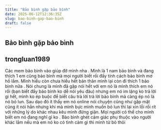 ```yaml
---
title: "Bảo bình gặp bảo bình"
date: 2025-06-12T12:36:35Z
slug: bao-binh-gap-bao-binh
draft: false
---
```


## Bảo bình gặp bảo bình

## trongluan1989

Các mem bảo bình vào giúp đỡ mình nha  . Mình là 1 nam bảo bình và đang thích 1 em cũng bảo bình mà mọi người biết rồi đấy tính cách bảo bình mơ hồ lắm. Mình hiểu còn chưa hiểu hết bản thân mình lại còn đi thích 1 bảo bình nữa  . Nói chung là mình đã gặp nói hết với em nó là mình thích em nó rồi (bạn biết đấy bảo bình ko dễ nói yêu đâu) nhưng em nó im lặng ko trả lời gì hết, mình ko ép buộc để biết câu trả lời trả lời bảo bình mà càng ép nó là nó bỏ lun. Sau dạo đó ít thấy em nó online nói chuyện cũng như gặp mặt cũng ít nói hẳn nhưng khi mà mình bực mình muốn bỏ lun thì lại xin lỗi rối rít với những lý do khác nhau kêu mình đừng giận. Mọi người có thể cho mình biết em nó đang nghĩ gì ko . Bảo bình ghét cảm giác phụ thuộc vào người khác lắm nếu mà em nó ko có tình cảm gì thì mình từ bỏ thôi